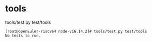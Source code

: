 # tools

tools/test.py test/tools

```
[root@openEuler-riscv64 node-v16.14.2]# tools/test.py test/tools
No tests to run.
```


